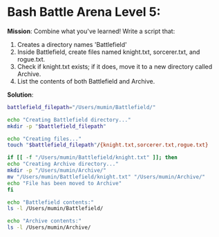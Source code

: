 # Bash Battle Arena Level 5:  

**Mission**: Combine what you've learned! Write a script that:

1. Creates a directory names 'Battlefield'
2. Inside Battlefield, create files named knight.txt, sorcerer.txt, and rogue.txt.
3. Check if knight.txt exists; if it does, move it to a new directory called Archive.
4. List the contents of both Battlefield and Archive.

**Solution**:  

``` bash
battlefield_filepath="/Users/mumin/Battlefield/"

echo "Creating Battlefield directory..."
mkdir -p "$battlefield_filepath"

echo "Creating files..."
touch "$battlefield_filepath"/{knight.txt,sorcerer.txt,rogue.txt}

if [[ -f "/Users/mumin/Battlefield/knight.txt" ]]; then
echo "Creating Archive directory..."
mkdir -p "/Users/mumin/Archive/"
mv "/Users/mumin/Battlefield/knight.txt" "/Users/mumin/Archive/"
echo "File has been moved to Archive"
fi

echo "Battlefield contents:"
ls -l /Users/mumin/Battlefield/

echo "Archive contents:"
ls -l /Users/mumin/Archive/
